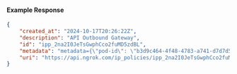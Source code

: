 <!-- Code generated for API Clients. DO NOT EDIT. -->

#### Example Response

```json
{
	"created_at": "2024-10-17T20:26:22Z",
	"description": "API Outbound Gateway",
	"id": "ipp_2na2I0JeTsGwphCco2fuMD5zdBL",
	"metadata": "metadata={\"pod-id\": \"b3d9c464-4f48-4783-a741-d7d7d5db310f\"}",
	"uri": "https://api.ngrok.com/ip_policies/ipp_2na2I0JeTsGwphCco2fuMD5zdBL"
}
```
